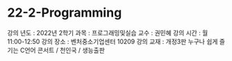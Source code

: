 # 22-2-Programming

강의 년도 : 2022년 2학기
과목 : 프로그래밍및실습
교수 : 권민혜
강의 시간 : 월 11:00-12:50
강의 장소 : 벤처중소기업센터 10209
강의 교재 : 개정3판 누구나 쉽게 즐기는 C언어 콘서트 / 천인국 / 생능출판
